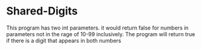 # Shared-Digits
This program has two int parameters. it would return false for numbers in parameters not in the rage of 10-99 inclusively. The program will return true if there is a digit that appears in both numbers
